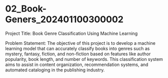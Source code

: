 # 02_Book-Geners_202401100300002
Project Title:
Book Genre Classification Using Machine Learning

Problem Statement:
The objective of this project is to develop a machine learning model that can accurately classify books into genres such as mystery, fantasy, fiction, and non-fiction based on features like author popularity, book length, and number of keywords. This classification system aims to assist in content organization, recommendation systems, and automated cataloging in the publishing industry.
